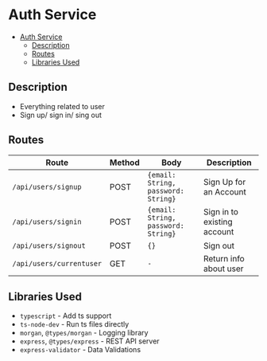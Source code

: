# Auth Service

- [Auth Service](#auth-service)
  - [Description](#description)
  - [Routes](#routes)
  - [Libraries Used](#libraries-used)

## Description

- Everything related to user
- Sign up/ sign in/ sing out

## Routes

| Route                    | Method | Body                                | Description                 |
| ------------------------ | ------ | ----------------------------------- | --------------------------- |
| `/api/users/signup`      | POST   | `{email: String, password: String}` | Sign Up for an Account      |
| `/api/users/signin`      | POST   | `{email: String, password: String}` | Sign in to existing account |
| `/api/users/signout`     | POST   | `{} `                               | Sign out                    |
| `/api/users/currentuser` | GET    | `-`                                 | Return info about user      |

## Libraries Used

- `typescript` - Add ts support
- `ts-node-dev` - Run ts files directly
- `morgan`, `@types/morgan` - Logging library
- `express`, `@types/express` - REST API server
- `express-validator` - Data Validations
